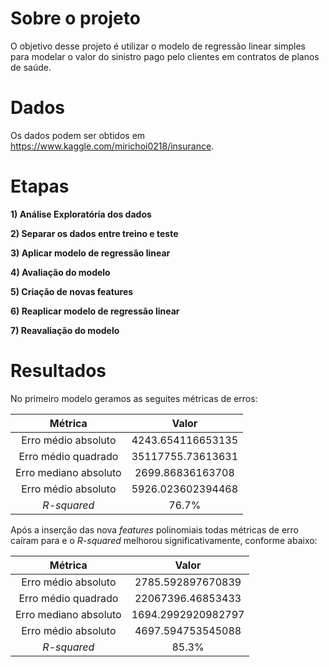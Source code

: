 # Sobre o projeto

O objetivo desse projeto é utilizar o modelo de regressão linear simples para modelar o valor do sinistro pago pelo clientes em contratos de planos de saúde.

# Dados

Os dados podem ser obtidos em https://www.kaggle.com/mirichoi0218/insurance.

# Etapas

**1) Análise Exploratória dos dados**

**2) Separar os dados entre treino e teste**

**3) Aplicar modelo de regressão linear**

**4) Avaliação do modelo**

**5) Criação de novas features**

**6) Reaplicar modelo de regressão linear**

**7) Reavaliação do modelo**


# Resultados

No primeiro modelo geramos as seguites métricas de erros:

|  **Métrica**     |  **Valor**  |
|:--------:|:-----------:|
|Erro médio absoluto   | 4243.654116653135|
|Erro médio quadrado   |35117755.73613631     |
|Erro mediano absoluto  | 2699.86836163708  |
|Erro médio absoluto  | 5926.023602394468  |
|*R-squared*  |76.7%  |


Após a inserção das nova *features* polinomiais todas métricas de erro caíram para e o *R-squared* melhorou significativamente, conforme abaixo:

|  **Métrica**     |  **Valor**  |
|:--------:|:-----------:|
|Erro médio absoluto   | 2785.592897670839|
|Erro médio quadrado   |22067396.46853433 |
|Erro mediano absoluto  | 1694.2992920982797 |
|Erro médio absoluto  | 4697.594753545088  |
|*R-squared*  |85.3%  |
